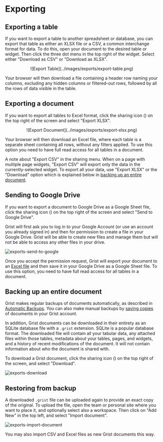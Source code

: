 # Exporting

## Exporting a table

If you want to export a table to another spreadsheet or database,
you can export that table as either an XLSX file or a CSV, a common interchange format for data.
To do this, open your document to the desired table or widget. Then click the three dot menu in the top right of the widget. 
Select either "Download as CSV" or "Download as XLSX".

<center>![Export Table](../images/exports/export-table.png)</center>

Your browser will then download a file containing a header row
naming your columns, excluding any hidden columns or filtered-out rows, followed by all the
rows of data visible in the table.

## Exporting a document

If you want to export all tables to Excel format, click the sharing icon
(<span class="grist-icon" style="--icon: var(--icon-Share)"></span>)
on the top right of the screen and select "Export XLSX".

<center>![Export Document](../images/exports/export-xlsx.png)</center>

Your browser will then download an Excel file, where each table is a separate sheet
containing all rows, without any filters applied. To use this option you need to have full
read access for all tables in a document.

A note about "Export CSV" in the sharing menu. When on a page with multiple page widgets, "Export CSV" will export only the data in the
currently-selected widget. To export all your data, use "Export XLSX" or the "Download" option which is explained below in [backing up an entire document](exports.md#backing-up-an-entire-document).

## Sending to Google Drive

If you want to export a document to Google Drive as a Google Sheet file, click the
sharing icon (<span class="grist-icon" style="--icon: var(--icon-Share)"></span>)
on the top right of the screen and select "Send to Google Drive".

Grist will first ask you to log in to your Google Account (or use an account you already
signed in) and then for permission to create a file in your Google Drive. Grist will be
able to create new files and manage them but will not be able to access any other files in
your drive.

![exports-send-to-google](../images/exports/exports-send-to-google.png)

Once you accept the permission request, Grist will export your document to an 
[Excel file](exports.md#exporting-a-document) and then save it in your Google Drive as a
Google Sheet file. To use this option, you need to have full read access for all tables in
a document.

## Backing up an entire document

Grist makes regular backups of documents automatically, as described in [Automatic
Backups](automatic-backups.md). You can also make manual backups by [saving
copies](copying-docs.md#copying-for-backup-purposes) of documents in your Grist account.

In addition, Grist documents can be downloaded in their entirety as an SQLite database
file with a `.grist` extension.  SQLite is a popular database format.
The downloaded file will contain all your tabular data, any attached
files within those tables, metadata about your tables, pages, and
widgets, and a history of recent modifications of the document.  It
will not contain information about who the document is shared with.

To download a Grist document, click the sharing icon
(<span class="grist-icon" style="--icon: var(--icon-Share)"></span>)
on the top right of the screen, and select "Download".

![exports-download](../images/exports/exports-download.png)

## Restoring from backup

A downloaded `.grist` file can be uploaded again to provide an exact copy of the
original.  To upload the file, open the team or personal site where
you want to place it, and optionally select also a workspace.
Then click on "Add New" in the top left, and select "Import document".

![exports-import-document](../images/exports/exports-import-document.png)

You may also import CSV and Excel files as new Grist documents this way.
